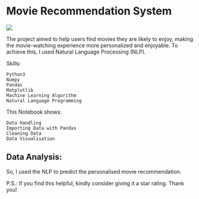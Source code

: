 # Movie Recommendation System

<img src="https://data-flair.training/blogs/wp-content/uploads/sites/2/2019/07/recommendation-system-project-in-R.png">

The project aimed to help users find movies they are likely to enjoy, making the movie-watching experience more personalized and enjoyable. To achieve this, I used Natural Language Processing (NLP).

Skills:

    Python3
    Numpy
    Pandas
    Matplotlib
    Machine Learning Algorithm
    Natural Language Programming
    
This Notebook shows:

    Data Handling
    Importing Data with Pandas
    Cleaning Data
    Data Visualisation

## Data Analysis:

So, I used the NLP to predict the personalised movie recommendation.

P.S.: If you find this helpful, kindly consider giving it a star rating. Thank you!
